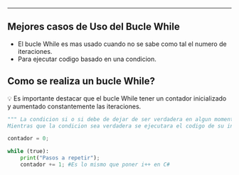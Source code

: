 
---
## **Mejores casos de Uso del Bucle While**

- El bucle While es mas usado cuando no se sabe como tal el numero de iteraciones.
- Para ejecutar codigo basado en una condicion.

## **Como se realiza un bucle While?**

<aside> 💡 Es importante destacar que el bucle While tener un contador inicializado y aumentado constantemente las iteraciones.

</aside>

```python
""" La condicion si o si debe de dejar de ser verdadera en algun momento,
Mientras que la condicion sea verdadera se ejecutara el codigo de su interior """

contador = 0;

while (true):
    print("Pasos a repetir");
    contador += 1; #Es lo mismo que poner i++ en C#
```